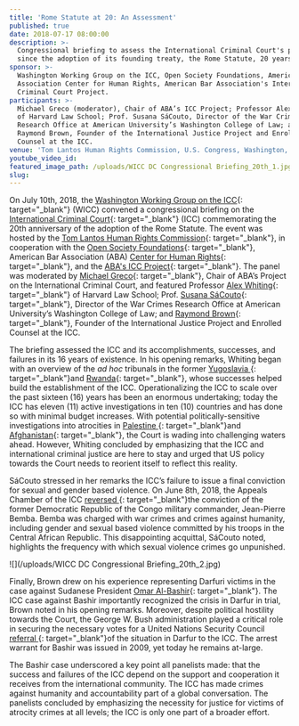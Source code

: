 ```yaml
---
title: 'Rome Statute at 20: An Assessment'
published: true
date: 2018-07-17 08:00:00
description: >-
  Congressional briefing to assess the International Criminal Court's progress
  since the adoption of its founding treaty, the Rome Statute, 20 years ago.
sponsor: >-
  Washington Working Group on the ICC, Open Society Foundations, American Bar
  Association Center for Human Rights, American Bar Association's International
  Criminal Court Project.
participants: >-
  Michael Greco (moderator), Chair of ABA’s ICC Project; Professor Alex Whiting
  of Harvard Law School; Prof. Susana SáCouto, Director of the War Crimes
  Research Office at American University’s Washington College of Law; and
  Raymond Brown, Founder of the International Justice Project and Enrolled
  Counsel at the ICC.
venue: 'Tom Lantos Human Rights Commission, U.S. Congress, Washington, D.C.'
youtube_video_id:
featured_image_path: /uploads/WICC DC Congressional Briefing_20th_1.jpg
slug:
---
```


On July 10th, 2018, the [Washington Working Group on the ICC](http://www.washingtonicc.org/){: target="_blank"} (WICC) convened a congressional briefing on the [International Criminal Court](https://www.icc-cpi.int){: target="_blank"} (ICC) commemorating the 20th anniversary of the adoption of the Rome Statute. The event was hosted by the [Tom Lantos Human Rights Commission](https://humanrightscommission.house.gov/){: target="_blank"}, in cooperation with the [Open Society Foundations](https://www.opensocietyfoundations.org/about/offices-foundations/open-society-foundations-washington-dc){: target="_blank"}, American Bar Association (ABA) [Center for Human Rights](https://www.americanbar.org/groups/human_rights.html){: target="_blank"}, and the [ABA's ICC Project](https://www.aba-icc.org/){: target="_blank"}. The panel was moderated by [Michael Greco](https://www.aba-icc.org/board-of-advisors/michael-s-greco/){: target="_blank"}, Chair of ABA’s Project on the International Criminal Court, and featured Professor [Alex Whiting](https://www.aba-icc.org/board-of-advisors/alex-whiting/){: target="_blank"} of Harvard Law School; Prof. [Susana S&aacute;Couto](https://www.wcl.american.edu/community/faculty/profile/sacouto/bio/){: target="_blank"}, Director of the War Crimes Research Office at American University’s Washington College of Law; and [Raymond Brown](https://www.greenbaumlaw.com/attorneys-Raymond-Brown.html){: target="_blank"}, Founder of the International Justice Project and Enrolled Counsel at the ICC.

The briefing assessed the ICC and its accomplishments, successes, and failures in its 16 years of existence. In his opening remarks, Whiting began with an overview of the *ad hoc* tribunals in the former [Yugoslavia ](http://www.icty.org/){: target="_blank"}and [Rwanda](http://unictr.unmict.org/){: target="_blank"}, whose successes helped build the establishment of the ICC. Operationalizing the ICC to scale over the past sixteen (16) years has been an enormous undertaking; today the ICC has eleven (11) active investigations in ten (10) countries and has done so with minimal budget increases. With potential politically-sensitive investigations into atrocities in [Palestine ](https://www.icc-cpi.int/palestine){: target="_blank"}and [Afghanistan](https://www.icc-cpi.int/afghanistan){: target="_blank"}, the Court is wading into challenging waters ahead. However, Whiting concluded by emphasizing that the ICC and international criminal justice are here to stay and urged that US policy towards the Court needs to reorient itself to reflect this reality.

S&aacute;Couto stressed in her remarks the ICC’s failure to issue a final conviction for sexual and gender based violence. On June 8th, 2018, the Appeals Chamber of the ICC [reversed ](https://www.icc-cpi.int/Pages/item.aspx?name=pr1390){: target="_blank"}the conviction of the former Democratic Republic of the Congo military commander, Jean-Pierre Bemba. Bemba was charged with war crimes and crimes against humanity, including gender and sexual based violence committed by his troops in the Central African Republic. This disappointing acquittal, S&aacute;Couto noted, highlights the frequency with which sexual violence crimes go unpunished.

![](/uploads/WICC DC Congressional Briefing_20th_2.jpg)

Finally, Brown drew on his experience representing Darfuri victims in the case against Sudanese President [Omar Al-Bashir](https://www.icc-cpi.int/darfur/albashir){: target="_blank"}. The ICC case against Bashir importantly recognized the crisis in Darfur in trial, Brown noted in his opening remarks. Moreover, despite political hostility towards the Court, the George W. Bush administration played a critical role in securing the necessary votes for a United Nations Security Council [referral ](https://www.un.org/press/en/2005/sc8351.doc.htm){: target="_blank"}of the situation in Darfur to the ICC. The arrest warrant for Bashir was issued in 2009, yet today he remains at-large.

The Bashir case underscored a key point all panelists made: that the success and failures of the ICC depend on the support and cooperation it receives from the international community. The ICC has made crimes against humanity and accountability part of a global conversation. The panelists concluded by emphasizing the necessity for justice for victims of atrocity crimes at all levels; the ICC is only one part of a broader effort.